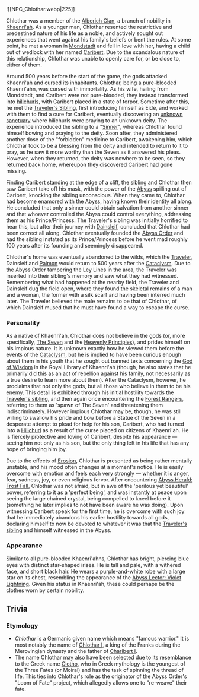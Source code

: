 

![[NPC_Chlothar.webp|225]]

Chlothar was a member of the [Alberich Clan](https://genshin-impact.fandom.com/wiki/Alberich_Clan "Alberich Clan"), a branch of nobility in [Khaenri'ah](https://genshin-impact.fandom.com/wiki/Khaenri%27ah "Khaenri'ah"). As a younger man, Chlothar resented the restrictive and predestined nature of his life as a noble, and actively sought out experiences that went against his family's beliefs or bent the rules. At some point, he met a woman in [Mondstadt](https://genshin-impact.fandom.com/wiki/Mondstadt "Mondstadt") and fell in love with her, having a child out of wedlock with her named [Caribert](https://genshin-impact.fandom.com/wiki/Caribert_(NPC) "Caribert (NPC)"). Due to the scandalous nature of this relationship, Chlothar was unable to openly care for, or be close to, either of them.

Around 500 years before the start of the game, the gods attacked Khaenri'ah and cursed its inhabitants. Chlothar, being a pure-blooded Khaenri'ahn, was cursed with immortality. As his wife, hailing from Mondstadt, and Caribert were not pure-blooded, they instead transformed into [hilichurls](https://genshin-impact.fandom.com/wiki/Hilichurl "Hilichurl"), with Caribert placed in a state of torpor. Sometime after this, he met the [Traveler's Sibling](https://genshin-impact.fandom.com/wiki/Traveler%27s_Sibling "Traveler's Sibling"), first introducing himself as Eide, and worked with them to find a cure for Caribert, eventually discovering an [unknown sanctuary](https://genshin-impact.fandom.com/wiki/Unknown_Sanctuary "Unknown Sanctuary") where hilichurls were praying to an unknown deity. The experience introduced the sibling to a "[Sinner](https://genshin-impact.fandom.com/wiki/Sinner "Sinner")", whereas Chlothar found himself bowing and praying to the deity. Soon after, they administered another dose of the "forbidden" medicine to Caribert, awakening him, which Chlothar took to be a blessing from the deity and intended to return to it to pray, as he saw it more worthy than the Seven as it answered his pleas. However, when they returned, the deity was nowhere to be seen, so they returned back home, whereupon they discovered Caribert had gone missing.

Finding Caribert standing at the edge of a cliff, the sibling and Chlothar then saw Caribert take off his mask, with the power of the [Abyss](https://genshin-impact.fandom.com/wiki/Abyss "Abyss") spilling out of Caribert, knocking the sibling unconscious. When they came to, Chlothar had become enamored with the [Abyss](https://genshin-impact.fandom.com/wiki/Abyss "Abyss"), having known their identity all along. He concluded that only a sinner could obtain salvation from another sinner and that whoever controlled the Abyss could control everything, addressing them as his Prince/Princess. The Traveler's sibling was initially horrified to hear this, but after their journey with [Dainsleif](https://genshin-impact.fandom.com/wiki/Dainsleif "Dainsleif"), concluded that Chlothar had been correct all along. Chlothar eventually founded the [Abyss Order](https://genshin-impact.fandom.com/wiki/Abyss_Order "Abyss Order") and had the sibling instated as its Prince/Princess before he went mad roughly 100 years after its founding and seemingly disappeared.

Chlothar's home was eventually abandoned to the wilds, which the [Traveler](https://genshin-impact.fandom.com/wiki/Traveler "Traveler"), Dainsleif and [Paimon](https://genshin-impact.fandom.com/wiki/Paimon "Paimon") would return to 500 years after the [Cataclysm](https://genshin-impact.fandom.com/wiki/Cataclysm "Cataclysm"). Due to the Abyss Order tampering the Ley Lines in the area, the Traveler was inserted into their sibling's memory and saw what they had witnessed. Remembering what had happened at the nearby field, the Traveler and Dainsleif dug the field open, where they found the skeletal remains of a man and a woman, the former with a silk scarf and having been interred much later. The Traveler believed the male remains to be that of Chlothar, of which Dainsleif mused that he must have found a way to escape the curse.

### Personality

As a native of Khaenri'ah, Chlothar does not believe in the gods (or, more specifically, [The Seven](https://genshin-impact.fandom.com/wiki/The_Seven "The Seven") and the [Heavenly Principles](https://genshin-impact.fandom.com/wiki/Celestia "Celestia")), and prides himself on his impious nature. It is unknown exactly how he viewed them before the events of the [Cataclysm](https://genshin-impact.fandom.com/wiki/Cataclysm "Cataclysm"), but he is implied to have been curious enough about them in his youth that he sought out banned texts concerning the [God of Wisdom](https://genshin-impact.fandom.com/wiki/Lesser_Lord_Kusanali "Lesser Lord Kusanali") in the Royal Library of Khaenri'ah (though, he also states that he primarily did this as an act of rebellion against his family, not necessarily as a true desire to learn more about them). After the Cataclysm, however, he proclaims that not only the gods, but all those who believe in them to be his enemy. This detail is exhibited through his initial hostility towards the [Traveler's sibling](https://genshin-impact.fandom.com/wiki/Traveler%27s_Sibling "Traveler's Sibling"), and then again once encountering the [Forest Rangers](https://genshin-impact.fandom.com/wiki/Forest_Rangers "Forest Rangers"), referring to them as 'spawn of The Seven' and threatening them indiscriminately. However impious Chlothar may be, though, he was still willing to swallow his pride and bow before a Statue of the Seven in a desperate attempt to plead for help for his son, Caribert, who had turned into a [Hilichurl](https://genshin-impact.fandom.com/wiki/Hilichurl "Hilichurl") as a result of the curse placed on citizens of Khaenri'ah. He is fiercely protective and loving of Caribert, despite his appearance — seeing him not only as his son, but the only thing left in his life that has any hope of bringing him joy.

Due to the effects of [Erosion](https://genshin-impact.fandom.com/wiki/Erosion "Erosion"), Chlothar is presented as being rather mentally unstable, and his mood often changes at a moment's notice. He is easily overcome with emotion and feels each very strongly — whether it is anger, fear, sadness, joy, or even religious fervor. After encountering [Abyss Herald: Frost Fall](https://genshin-impact.fandom.com/wiki/Abyss_Herald:_Frost_Fall "Abyss Herald: Frost Fall"), Chlothar was not afraid, but in awe of the 'perilous yet beautiful' power, referring to it as a 'perfect being', and was instantly at peace upon seeing the large chained crystal, being compelled to kneel before it (something he later implies to not have been aware he was doing). Upon witnessing Caribert speak for the first time, he is overcome with such joy that he immediately abandons his earlier hostility towards all gods, declaring himself to now be devoted to whatever it was that the [Traveler's sibling](https://genshin-impact.fandom.com/wiki/Traveler%27s_Sibling "Traveler's Sibling") and himself witnessed in the Abyss.

### Appearance

Similar to all pure-blooded Khaenri'ahns, Chlothar has bright, piercing blue eyes with distinct star-shaped irises. He is tall and pale, with a withered face, and short black hair. He wears a purple-and-white robe with a large star on its chest, resembling the appearance of the [Abyss Lector: Violet Lightning](https://genshin-impact.fandom.com/wiki/Abyss_Lector:_Violet_Lightning "Abyss Lector: Violet Lightning"). Given his status in Khaenri'ah, these could perhaps be the clothes worn by certain nobility.

## Trivia

### Etymology

-   _Chlothar_ is a Germanic given name which means "famous warrior." It is most notably the name of [Chlothar I](http://en.wikipedia.org/wiki/Chlothar_I "wikipedia:Chlothar I"), a king of the Franks during the Merovingian dynasty and the father of [Charibert I](http://en.wikipedia.org/wiki/Charibert_I "wikipedia:Charibert I").
-   The name Chlothar may also have been selected due to its resemblance to the Greek name [Clotho](http://en.wikipedia.org/wiki/Clotho "wikipedia:Clotho"), who in Greek mythology is the youngest of the Three Fates (or Moirai) and has the task of spinning the thread of life. This ties into Chlothar's role as the originator of the Abyss Order's "Loom of Fate" project, which allegedly allows one to "re-weave" their fate.